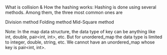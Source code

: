 What is collision & How the hashing works:
Hashing is done using several methods. Among them, the three most common ones are

Division method
Folding method
Mid-Square method

Note: In the map data structure, the data type of key can be anything like int, double, pair<int, int>, etc.
But for unordered_map the data type is limited to integer, double, string, etc. We cannot have an unordered_map whose key is pair<int, int>.
